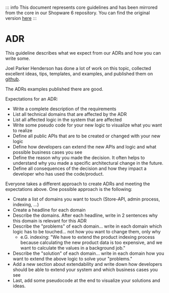 

::: info
This document represents core guidelines and has been mirrored from the core in our Shopware 6 repository.
You can find the original version [here](https://github.com/shopware/shopware/blob/trunk/code/core/adr.md)
:::

# ADR

This guideline describes what we expect from our ADRs and how you can write some.

Joel Parker Henderson has done a lot of work on this topic, collected excellent ideas, tips, templates, and examples, and published them on [github](https://github.com/joelparkerhenderson/architecture-decision-record).

The ADRs examples published there are good.

Expectations for an ADR:
- Write a complete description of the requirements
- List all technical domains that are affected by the ADR
- List all affected logic in the system that are affected
- Write some pseudo code for your new logic to visualize what you want to realize
- Define all public APIs that are to be created or changed with your new logic
- Define how developers can extend the new APIs and logic and what possible business cases you see
- Define the reason why you made the decision. It often helps to understand why you made a specific architectural change in the future.
- Define all consequences of the decision and how they impact a developer who has used the code/product.

Everyone takes a different approach to create ADRs and meeting the expectations above. One possible approach is the following:

- Create a list of domains you want to touch (Store-API, admin process, indexing, ...)
- Create a headline for each domain
- Describe the domains. After each headline, write in 2 sentences why this domain is relevant for this ADR
- Describe the "problems" of each domain... write in each domain which logic has to be touched... not how you want to change them, only why
  - e.G. indexing: "We have to extend the product indexing process because calculating the new product data is too expensive, and we want to calculate the values in a background job."
- Describe the "solution" of each domain... write in each domain how you want to extend the above logic to solve your "problems."
- Add a new section about extendability and write down how developers should be able to extend your system and which business cases you see
- Last, add some pseudocode at the end to visualize your solutions and ideas.
